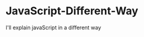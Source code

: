                                                          
# JavaScript-Different-Way
I'll explain javaScript in a different way       
  










